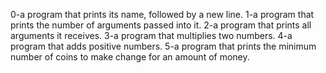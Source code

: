 0-a program that prints its name, followed by a new line.
1-a program that prints the number of arguments passed into it.
2-a program that prints all arguments it receives.
3-a program that multiplies two numbers.
4-a program that adds positive numbers.
5-a program that prints the minimum number of coins to make change for an amount of money.
